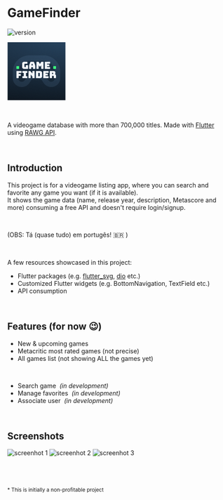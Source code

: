 # GameFinder
![version](https://img.shields.io/badge/version-0.9-yellow)

 ![logo](/assets/icon/icon.png)   
 
<br>

A videogame database with more than 700,000 titles. Made with [Flutter](https://flutter.dev/) using [RAWG API](https://rawg.io/apidocs).  

<br>

## Introduction

This project is for a videogame listing app, where you can search and favorite any game you want (if it is available).  
It shows the game data (name, release year, description, Metascore and more) consuming a free API and doesn't require login/signup.

<br>

(OBS: Tá (quase tudo) em portugês! :brazil: )  

<br>

A few resources showcased in this project:

- Flutter packages (e.g. [flutter_svg](https://pub.dev/packages/flutter_svg), [dio](https://pub.dev/packages/dio) etc.) 
- Customized Flutter widgets (e.g. BottomNavigation, TextField etc.)
- API consumption

<br>

## Features (for now :wink:)

- New & upcoming games
- Metacritic most rated games (not precise)
- All games list (not showing ALL the games yet)

<br>

- Search game &nbsp;_(in development)_
- Manage favorites &nbsp;_(in development)_
- Associate user &nbsp;_(in development)_

<br>


## Screenshots
![screenhot 1](./assets/screenshots/1.jpg)  ![screenhot 2](./assets/screenshots/1.jpg)    ![screenhot 3](./assets/screenshots/1.jpg)  


<br>
<br>

<sub>* This is initially a non-profitable project</sub>
